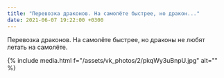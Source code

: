```yaml
---
title: "Перевозка драконов. На самолёте быстрее, но дракон..."
date: 2021-06-07 19:22:00 +0300
---
```


Перевозка драконов. На самолёте быстрее, но драконы не любят летать на самолёте.

{% include media.html f="/assets/vk_photos/2/pkqWy3uBnpU.jpg" alt="" %}
